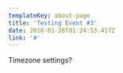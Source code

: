 ```yaml
---
templateKey: about-page
title: 'Testing Event #3'
date: 2018-01-26T01:24:53.417Z
link: '#'
---
```

Timezone settings?
